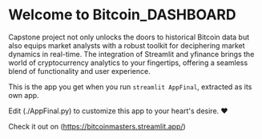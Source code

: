 # Welcome to Bitcoin_DASHBOARD
Capstone project not only unlocks the doors to historical Bitcoin data but also equips market analysts with a robust toolkit for deciphering market dynamics in real-time. The integration of Streamlit and yfinance brings the world of cryptocurrency analytics to your fingertips, offering a seamless blend of functionality and user experience. 


This is the app you get when you run `streamlit AppFinal`, extracted as its own app.

Edit (./AppFinal.py) to customize this app to your heart's desire. ❤️

Check it out on (https://bitcoinmasters.streamlit.app/)

